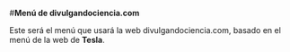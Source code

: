#**Menú de divulgandociencia.com**

Este será el menú que usará la web divulgandociencia.com, basado en el menú de la web de **Tesla**.

